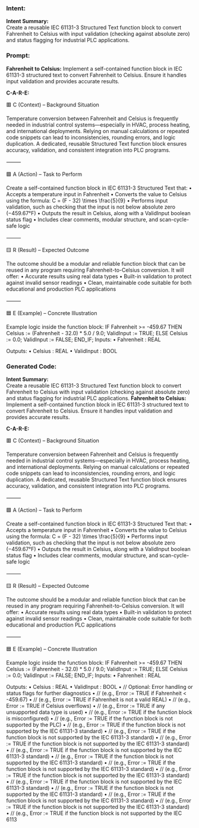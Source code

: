 ### Intent:
**Intent Summary:**  
Create a reusable IEC 61131-3 Structured Text function block to convert Fahrenheit to Celsius with input validation (checking against absolute zero) and status flagging for industrial PLC applications.

### Prompt:
**Fahrenheit to Celsius:**
Implement a self-contained function block in IEC 61131-3 structured text to convert Fahrenheit to Celsius. Ensure it handles input validation and provides accurate results.

**C-A-R-E:**

🟥 C (Context) – Background Situation

Temperature conversion between Fahrenheit and Celsius is frequently needed in industrial control systems—especially in HVAC, process heating, and international deployments. Relying on manual calculations or repeated code snippets can lead to inconsistencies, rounding errors, and logic duplication. A dedicated, reusable Structured Text function block ensures accuracy, validation, and consistent integration into PLC programs.

⸻

🟩 A (Action) – Task to Perform

Create a self-contained function block in IEC 61131-3 Structured Text that:
	•	Accepts a temperature input in Fahrenheit
	•	Converts the value to Celsius using the formula:
 C = (F - 32) \times \frac{5}{9}
	•	Performs input validation, such as checking that the input is not below absolute zero (−459.67°F)
	•	Outputs the result in Celsius, along with a ValidInput boolean status flag
	•	Includes clear comments, modular structure, and scan-cycle-safe logic

⸻

🟨 R (Result) – Expected Outcome

The outcome should be a modular and reliable function block that can be reused in any program requiring Fahrenheit-to-Celsius conversion. It will offer:
	•	Accurate results using real data types
	•	Built-in validation to protect against invalid sensor readings
	•	Clean, maintainable code suitable for both educational and production PLC applications

⸻

🟦 E (Example) – Concrete Illustration

Example logic inside the function block:
IF Fahrenheit >= -459.67 THEN
   Celsius := (Fahrenheit - 32.0) * 5.0 / 9.0;
   ValidInput := TRUE;
ELSE
   Celsius := 0.0;
   ValidInput := FALSE;
END_IF;
Inputs:
	•	Fahrenheit : REAL

Outputs:
	•	Celsius : REAL
	•	ValidInput : BOOL

### Generated Code:
**Intent Summary:**  
Create a reusable IEC 61131-3 Structured Text function block to convert Fahrenheit to Celsius with input validation (checking against absolute zero) and status flagging for industrial PLC applications.
**Fahrenheit to Celsius:**
Implement a self-contained function block in IEC 61131-3 structured text to convert Fahrenheit to Celsius. Ensure it handles input validation and provides accurate results.

**C-A-R-E:**

🟥 C (Context) – Background Situation

Temperature conversion between Fahrenheit and Celsius is frequently needed in industrial control systems—especially in HVAC, process heating, and international deployments. Relying on manual calculations or repeated code snippets can lead to inconsistencies, rounding errors, and logic duplication. A dedicated, reusable Structured Text function block ensures accuracy, validation, and consistent integration into PLC programs.

⸻

🟩 A (Action) – Task to Perform

Create a self-contained function block in IEC 61131-3 Structured Text that:
	•	Accepts a temperature input in Fahrenheit
	•	Converts the value to Celsius using the formula:
 C = (F - 32) \times \frac{5}{9}
	•	Performs input validation, such as checking that the input is not below absolute zero (−459.67°F)
	•	Outputs the result in Celsius, along with a ValidInput boolean status flag
	•	Includes clear comments, modular structure, and scan-cycle-safe logic

⸻

🟨 R (Result) – Expected Outcome

The outcome should be a modular and reliable function block that can be reused in any program requiring Fahrenheit-to-Celsius conversion. It will offer:
	•	Accurate results using real data types
	•	Built-in validation to protect against invalid sensor readings
	•	Clean, maintainable code suitable for both educational and production PLC applications

⸻

🟦 E (Example) – Concrete Illustration

Example logic inside the function block:
IF Fahrenheit >= -459.67 THEN
   Celsius := (Fahrenheit - 32.0) * 5.0 / 9.0;
   ValidInput := TRUE;
ELSE
   Celsius := 0.0;
   ValidInput := FALSE;
END_IF;
Inputs:
	•	Fahrenheit : REAL

Outputs:
	•	Celsius : REAL
	•	ValidInput : BOOL
	•	// Optional: Error handling or status flags for further diagnostics
	•	// (e.g., Error := TRUE if Fahrenheit < -459.67)
	•	// (e.g., Error := TRUE if Fahrenheit is not a valid REAL)
	•	// (e.g., Error := TRUE if Celsius overflows)
	•	// (e.g., Error := TRUE if any unsupported data type is used)
	•	// (e.g., Error := TRUE if the function block is misconfigured)
	•	// (e.g., Error := TRUE if the function block is not supported by the PLC)
	•	// (e.g., Error := TRUE if the function block is not supported by the IEC 61131-3 standard)
	•	// (e.g., Error := TRUE if the function block is not supported by the IEC 61131-3 standard)
	•	// (e.g., Error := TRUE if the function block is not supported by the IEC 61131-3 standard)
	•	// (e.g., Error := TRUE if the function block is not supported by the IEC 61131-3 standard)
	•	// (e.g., Error := TRUE if the function block is not supported by the IEC 61131-3 standard)
	•	// (e.g., Error := TRUE if the function block is not supported by the IEC 61131-3 standard)
	•	// (e.g., Error := TRUE if the function block is not supported by the IEC 61131-3 standard)
	•	// (e.g., Error := TRUE if the function block is not supported by the IEC 61131-3 standard)
	•	// (e.g., Error := TRUE if the function block is not supported by the IEC 61131-3 standard)
	•	// (e.g., Error := TRUE if the function block is not supported by the IEC 61131-3 standard)
	•	// (e.g., Error := TRUE if the function block is not supported by the IEC 61131-3 standard)
	•	// (e.g., Error := TRUE if the function block is not supported by the IEC 6113
